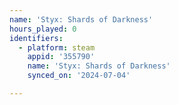 ```yaml
---
name: 'Styx: Shards of Darkness'
hours_played: 0
identifiers:
  - platform: steam
    appid: '355790'
    name: 'Styx: Shards of Darkness'
    synced_on: '2024-07-04'

---
```

